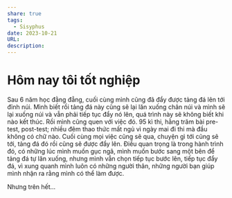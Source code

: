 ```yaml
---
share: true
tags:
  - Sisyphus
date: 2023-10-21
URL: 
description: 
---
```


# Hôm nay tôi tốt nghiệp

Sau 6 năm học đằng đẵng, cuối cùng mình cũng đã đẩy được tảng đá lên tới đỉnh núi. Mình biết rồi tảng đá này cũng sẽ lại lăn xuống chân núi và mình sẽ lại xuống núi và vẫn phải tiếp tục đẩy nó lên, quá trình này sẽ không biết khi nào kết thúc. Rồi mình cũng quen với việc đó. 95 kì thi, hằng trăm bài pre-test, post-test; nhiều đêm thao thức mất ngủ vì ngày mai đi thi mà đầu không có chữ nào. Cuối cùng mọi việc cũng sẽ qua, chuyện gì tới cũng sẽ tới, tảng đá đó rồi cũng sẽ được đẩy lên. Điều quan trọng là trong hành trình đó, có những lúc mình muốn gục ngã, mình muốn bước sang một bên để tảng đá tự lăn xuống, nhưng mình vẫn chọn tiếp tục bước lên, tiếp tục đẩy đá, vì xung quanh mình luôn có những người thân, những người bạn giúp mình nhận ra rằng mình có thể làm được.

Nhưng trên hết...